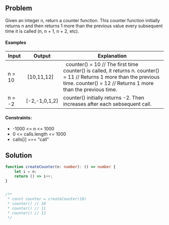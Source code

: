 ## Problem
Given an integer n, return a counter function. This counter function initially returns n and then returns 1 more than the previous value every subsequent time it is called (n, n + 1, n + 2, etc).

#### Examples
| Input | Output | Explanation |
|---|---|---|
| n = 10 | [10,11,12] |  counter() = 10 // The first time counter() is called, it returns n. counter() = 11 // Returns 1 more than the previous time. counter() = 12 // Returns 1 more than the previous time. |
| n = -2 | [-2,-1,0,1,2] | counter() initially returns -2. Then increases after each sebsequent call. |
 
#### Constraints:
- -1000 <= n <= 1000
- 0 <= calls.length <= 1000
- calls[i] === "call"

## Solution
```ts
function createCounter(n: number): () => number {
    let i = n;
    return () => i++;
}


/** 
 * const counter = createCounter(10)
 * counter() // 10
 * counter() // 11
 * counter() // 12
 */
```
